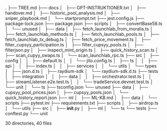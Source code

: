 .
├── TREE.md
├── docs
│   ├── GPT-INSTRUKTIONER.txt
│   ├── handover.md
│   ├── historic_pool_analysis.md
│   ├── sniper_playbook.md
│   └── startprompt.txt
├── jest.config.js
├── package-lock.json
├── package.json
├── scripts
│   ├── convertBase58.ts
│   └── unused
│       ├── data
│       ├── fetch_launchlab_from_moralis.ts
│       ├── fetch_launchlab_methods.ts
│       ├── fetch_launchlab_pools.ts
│       ├── fetch_launchlab_tx_debug.ts
│       ├── fetch_price_movement.ts
│       ├── filter_cupsyy_participation.ts
│       ├── filter_cupsyy_pools.ts
│       ├── filterjson.py
│       ├── inspect_mint_origin.ts
│       ├── quick_history_scan.ts
│       ├── scan_cupyy_swaps.ts
│       └── scan_launchlab_rpc.ts
├── src
│   ├── config
│   │   ├── default.ts
│   │   └── jito.config.ts
│   ├── ts
│   │   ├── api
│   │   ├── index.ts
│   │   ├── services
│   │   └── utils
│   └── types
│       ├── json.d.ts
│       ├── raydium-sdk
│       └── raydium-sdk.d.ts
├── tests
│   ├── integration
│   │   ├── data
│   │   ├── orchestrator.test.ts
│   │   ├── streamListener.e2e.test.ts
│   │   └── tradeService.devnet.test.ts
│   └── unit
│       └── ts
├── tsconfig.json
└── unused
    ├── data
    │   ├── cupsyy_pool_prices.json
    │   ├── cupsyy_pools.json
    │   └── quick_history_report.json
    ├── ml
    │   ├── ML-KB.md
    │   ├── data
    │   └── scripts
    ├── pytest.ini
    ├── requirements.txt
    ├── scripts
    │   ├── airdrop.ts
    │   └── utils
    ├── src
    │   ├── __init__.py
    │   ├── ml
    │   └── ts
    └── tests
        ├── conftest.py
        └── unit

30 directories, 40 files
